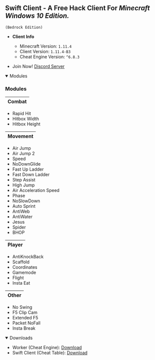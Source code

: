 ## **Swift Client** - A Free Hack Client For **_Minecraft Windows 10 Edition._**

`(Bedrock Edition)`


- **Client Info**
  - Minecraft Version: `1.11.4`
  - Client Version: `1.11.4-B3`
  - Cheat Engine Version: `^6.8.3`


- Join Now! [Discord Server](https://discord.gg/5TEq87Z)

<details open>
<summary>Modules</summary>

### Modules

Combat| 
------|
- Rapid Hit
- Hitbox Width
- Hitbox Height

Movement|
--------|
- Air Jump
- Air Jump 2
- Speed
- NoDownGlide
- Fast Up Ladder
- Fast Down Ladder
- Step Assist
- High Jump
- Air Acceleration Speed
- Phase
- NoSlowDown
- Auto Sprint 
- AntiWeb
- AntiWater
- Jesus
- Spider
- BHOP

Player|
------|
- AntiKnockBack
- Scaffold
- Coordinates
- Gamemode
- Flight 
- Insta Eat

Other|
-----|
- No Swing
- F5 Clip Cam
- Extended F5
- Packet NoFall
- Insta Break

</details>


<details open>
<summary>Downloads</summary>

- Worker (Cheat Engine): [Download](https://cheatengine.org)
- Swift Client (Cheat Table): [Download](https://github.com/EchoHackCmd/Swift-Client/releases)


</details>
<br>
<br>
